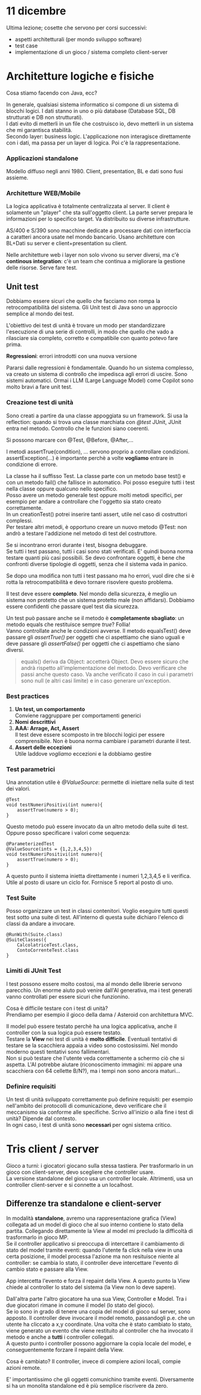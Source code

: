 # 11 dicembre

Ultima lezione; cosette che servono per corsi successivi:
- aspetti architetturali (per mondo sviluppo software)
- test case 
- implementazione di un gioco / sistema completo client-server

# Architetture logiche e fisiche

Cosa stiamo facendo con Java, ecc?

In generale, qualsiasi sistema informatico si compone di un sistema di blocchi logici. I dati stanno in uno o più database (Database SQL, DB strutturati e DB non strutturati).  
I dati evito di metterli in un file che costruisco io, devo metterli in un sistema che mi garantisca stabilità.  
Secondo layer: business logic. L'applicazione non interagisce direttamente con i dati, ma passa per un layer di logica. Poi c'è la rappresentazione.  

### Applicazioni standalone

Modello diffuso negli anni 1980. Client, presentation, BL e dati sono fusi assieme.

### Architetture WEB/Mobile

La logica applicativa è totalmente centralizzata al server. Il client è solamente un "player" che sta sull'oggetto client. La parte server prepara le informazioni per lo specifico target. Va distribuito su diverse infrastrutture.  

AS/400 e S/390 sono macchine dedicate a processare dati con interfaccia a caratteri ancora usate nel mondo bancario. Usano architetture con BL+Dati su server e client+presentation su client. 

Nelle architetture web i layer non solo vivono su server diversi, ma c'è **continous integration**: c'è un team che continua a migliorare la gestione delle risorse. Serve fare test.

## Unit test

Dobbiamo essere sicuri che quello che facciamo non rompa la retrocompatibilità del sistema. Gli Unit test di Java sono un approccio semplice al mondo dei test.  

L'obiettivo dei test di unità è trovare un modo per standardizzare l'esecuzione di una serie di controlli, in modo che quello che vado a rilasciare sia completo, corretto e compatibile con quanto potevo fare prima.  

**Regressioni**: errori introdotti con una nuova versione

Pararsi dalle regressioni è fondamentale. Quando ho un sistema complesso, va creato un sistema di controllo che impedisca agli errori di uscire. Sono sistemi automatici. Ormai i LLM (Large Language Model) come Copilot sono molto bravi a fare unit test.  

### Creazione test di unità

Sono creati a partire da una classe appoggiata su un framework. Si usa la reflection: quando si trova una classe marchiata con *@test* JUnit, JUnit entra nel metodo. Controllo che le funzioni siano coerenti.  

Si possono marcare con @Test, @Before, @After,...  

I metodi assertTrue(condition), ... servono proprio a controllare condizioni. assertException(...) è importante perchè a volte **vogliamo** entrare in condizione di errore.  

La classe ha il suffisso Test. La classe parte con un metodo base test() e con un metodo fail() che fallisce in automatico. Poi posso eseguire tutti i test nella classe oppure qualcuno nello specifico.  
Posso avere un metodo generale test oppure molti metodi specifici, per esempio per andare a controllare che l'oggetto sia stato creato correttamente.  
In un creationTest() potrei inserire tanti assert, utile nel caso di costruttori complessi.   
Per testare altri metodi, è opportuno creare un nuovo metodo @Test: non andrò a testare l'addizione nel metodo di test del costruttore.  

Se si incontrano errori durante i test, bisogna debuggare.  
Se tutti i test passano, tutti i casi sono stati verificati. E' quindi buona norma testare quanti più casi possibili. Se devo confrontare oggetti, è bene che confronti diverse tipologie di oggetti, senza che il sistema vada in panico.  

Se dopo una modifica non tutti i test passano ma ho errori, vuol dire che si è rotta la retrocompatibilità e devo tornare risovlere questo problema.  

Il test deve essere **completo**. Nel mondo della sicurezza, è meglio un sistema non protetto che un sistema protetto male (non affidarsi). Dobbiamo essere confidenti che passare quel test dia sicurezza.  

Un test può passare anche se il metodo è **completamente sbagliato**: un metodo equals che restituisce sempre *true*? Follia!  
Vanno controllate anche le condizioni avverse. Il metodo equalsTest() deve passare gli *assertTrue()* per oggetti che ci aspettiamo che siano uguali e deve passare gli *assertFalse()* per oggetti che ci aspettiamo che siano diversi.

> equals() deriva da Object: accetterà Object. Devo essere sicuro che andrà rispetto all'implementazione del metodo. Devo verificare che passi anche questo caso. Va anche verificato il caso in cui i parametri sono null (e altri casi limite) e in caso generare un'exception.

### Best practices

1. **Un test, un comportamento**  
Conviene raggruppare per comportamenti generici
2. **Nomi descrittivi**
3. **AAA: Arrage, Act, Assert**  
Il test deve essere scomposto in tre blocchi logici per essere comprensibile. Non è buona norma cambiare i parametri durante il test.
4. **Assert delle eccezioni**  
Utile laddove *vogliamo* eccezioni e la dobbiamo gestire

### Test parametrici

Una annotation utile è *@ValueSource*: permette di iniettare nella suite di test dei valori.

```
@Test
void testNumeriPositivi(int numero){
    assertTrue(numero > 0);
}
```
Questo metodo può essere invocato da un altro metodo della suite di test. Oppure posso specificare i valori come sequenza:

```
@ParameterizedTest
@ValueSource(ints = {1,2,3,4,5})
void testNumeriPositivi(int numero){
    assertTrue(numero > 0);
}
```

A questo punto il sistema inietta direttamente i numeri 1,2,3,4,5 e li verifica. Utile al posto di usare un ciclo for. Fornisce 5 report al posto di uno.

### Test Suite

Posso organizzare un test in classi contenitori. Voglio eseguire tutti questi test sotto una suite di test. All'interno di questa suite dichiaro l'elenco di classi da andare a invocare.

```
@RunWith(Suite.class)
@SuiteClasses({
    CalcolatriceTest.class,
    ContoCorrenteTest.class   
}
```

### Limiti di JUnit Test

I test possono essere molto costosi, ma al mondo delle librerie servono parecchio. Un enorme aiuto può venire dall'AI generativa, ma i test generati vanno controllati per essere sicuri che funzionino.  

Cosa è difficile testare con i test di unità?  
Prendiamo per esempio il gioco della dama / Asteroid con architettura MVC.  

Il model può essere testato perchè ha una logica applicativa, anche il controller con la sua logica può essere testato.  
Testare la **View** nei test di unità è **molto difficile**. Eventuali tentativi di testare se la scacchiera appaia a video sono costosissimi. Nel mondo moderno questi tentativi sono fallimentari.  
Non si può testare che l'utente veda correttamente a schermo ciò che si aspetta. L'AI potrebbe aiutare (riconoscimento immagini: mi appare una scacchiera con 64 cellette B/N?), ma i tempi non sono ancora maturi...  

### Definire requisiti

Un test di unità sviluppato correttamente può definire requisiti: per esempio nell'ambito dei protocolli di comunicazione, devo verificare che il meccanismo sia conforme alle specifiche. Scrivo all'inizio o alla fine i test di unità? Dipende dal contesto.  
In ogni caso, i test di unità sono **necessari** per ogni sistema critico.

# Tris client / server

Gioco a turni: i giocatori giocano sulla stessa tastiera. Per trasformarlo in un gioco con client-server, devo scegliere che controller usare.  
La versione standalone del gioco usa un controller locale. Altrimenti, usa un controller client-server e si connette a un localhost.

## Differenze tra standalone e client-server

In modalità **standalone**, avremo una rappresentazione grafica (View) collegata ad un model di gioco che al suo interno contiene lo stato della partita. Collegando direttamente la View al model mi precludo la difficoltà di trasformarlo in gioco MP.  
Se il controller applicativo si preoccupa di intercettare il cambiamento di stato del model tramite eventi: quando l'utente fa click nella view in una certa posizione, il model processa l'azione ma non resituisce niente al controller: se cambia lo stato, il controller deve intercettare l'evento di cambio stato e passare alla View.  

App intercetta l'evento e forza il repaint della View. A questo punto la View chiede al controller lo stato del sistema (la View non lo deve sapere).  

Dall'altra parte l'altro giocatore ha una sua View, Controller e Model. Tra i due giocatori rimane in comune il model (lo stato del gioco).  
Se io sono in grado di tenere una copia del model di gioco sul server, sono apposto. Il controller deve invocare il model remoto, passandogli p.e. che un utente ha cliccato a x,y coordinate. Una volta che è stato cambiato lo stato, viene generato un evento che viene restituito al controller che ha invocato il metodo e anche a **tutti** i controller collegati.  
A questo punto i controller possono aggiornare la copia locale del model, e conseguentemente forzare il repaint della View.  

Cosa è cambiato? Il controller, invece di compiere azioni locali, compie azioni remote.  

E' importantissimo che gli oggetti comunichino tramite eventi. Diversamente si ha un monolita standalone ed è più semplice riscrivere da zero.
